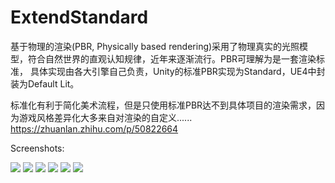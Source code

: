 # ExtendStandard
基于物理的渲染(PBR, Physically based rendering)采用了物理真实的光照模型，符合自然世界的直观认知规律，近年来逐渐流行。PBR可理解为是一套渲染标准， 具体实现由各大引擎自己负责，Unity的标准PBR实现为Standard，UE4中封装为Default Lit。

标准化有利于简化美术流程，但是只使用标准PBR达不到具体项目的渲染需求，因为游戏风格差异化大多来自对渲染的自定义......
https://zhuanlan.zhihu.com/p/50822664

Screenshots:

![](https://raw.githubusercontent.com/chenyong2github/ExtendStandard/master/Screenshots/12.jpg)
![](https://raw.githubusercontent.com/chenyong2github/ExtendStandard/master/Screenshots/14.jpg)
![](https://raw.githubusercontent.com/chenyong2github/ExtendStandard/master/Screenshots/18.jpg)
![](https://raw.githubusercontent.com/chenyong2github/ExtendStandard/master/Screenshots/15.jpg)
![](https://raw.githubusercontent.com/chenyong2github/ExtendStandard/master/Screenshots/16.jpg)
![](https://raw.githubusercontent.com/chenyong2github/ExtendStandard/master/Screenshots/PBR.jpg)
